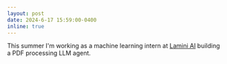```yaml
---
layout: post
date: 2024-6-17 15:59:00-0400
inline: true
---
```


<!-- A simple inline announcement. -->
This summer I'm working as a machine learning intern at [Lamini AI](https://www.lamini.ai/) building a PDF processing LLM agent. 